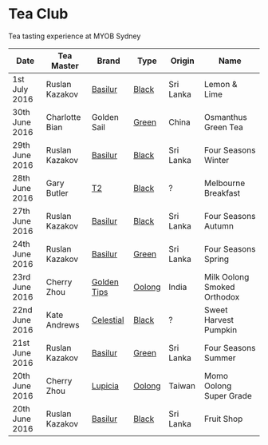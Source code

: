 # Tea Club 
Tea tasting experience at MYOB Sydney

| Date           | Tea Master      | Brand         | Type     | Origin    | Name                        |
|----------------|-----------------|---------------|----------|-----------|-----------------------------|
| 1st July 2016  | Ruslan Kazakov  | [Basilur]     | [Black]  | Sri Lanka | Lemon & Lime                |
| 30th June 2016 | Charlotte Bian  | Golden Sail   | [Green]  | China     | Osmanthus Green Tea         |
| 29th June 2016 | Ruslan Kazakov  | [Basilur]     | [Black]  | Sri Lanka | Four Seasons Winter         |
| 28th June 2016 | Gary Butler     | [T2]          | [Black]  | ?         | Melbourne Breakfast         |
| 27th June 2016 | Ruslan Kazakov  | [Basilur]     | [Black]  | Sri Lanka | Four Seasons Autumn         |
| 24th June 2016 | Ruslan Kazakov  | [Basilur]     | [Green]  | Sri Lanka | Four Seasons Spring         |
| 23rd June 2016 | Cherry Zhou     | [Golden Tips] | [Oolong] | India     | Milk Oolong Smoked Orthodox |
| 22nd June 2016 | Kate Andrews    | [Celestial]   | [Black]  | ?         | Sweet Harvest Pumpkin       |
| 21st June 2016 | Ruslan Kazakov  | [Basilur]     | [Green]  | Sri Lanka | Four Seasons Summer         |
| 20th June 2016 | Cherry Zhou     | [Lupicia]     | [Oolong] | Taiwan    | Momo Oolong Super Grade     |
| 20th June 2016 | Ruslan Kazakov  | [Basilur]     | [Black]  | Sri Lanka | Fruit Shop                  |

<!-- Type -->
[Black]: https://en.wikipedia.org/wiki/Black_tea
[Green]: https://en.wikipedia.org/wiki/Green_tea
[White]: https://en.wikipedia.org/wiki/White_tea
[Oolong]: https://en.wikipedia.org/wiki/Oolong

<!-- Brand -->
[Basilur]: http://www.basilurtea.com
[Celestial]: http://www.celestialseasonings.com
[T2]: http://www.t2tea.com
[Lupicia]: http://www.lupicia.com.au
[Golden Tips]: http://goldentipstea.com
